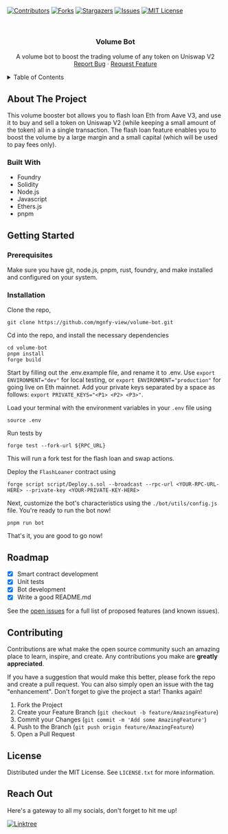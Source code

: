 <!-- PROJECT SHIELDS -->

[![Contributors][contributors-shield]][contributors-url]
[![Forks][forks-shield]][forks-url]
[![Stargazers][stars-shield]][stars-url]
[![Issues][issues-shield]][issues-url]
[![MIT License][license-shield]][license-url]

<!-- PROJECT LOGO -->
<br />
<div align="center">
  <!-- <a href="https://github.com/mgnfy-view/volume-bot">
    <img src="assets/icon.svg" alt="Logo" width="80" height="80">
  </a> -->

  <h3 align="center">Volume Bot</h3>

  <p align="center">
    A volume bot to boost the trading volume of any token on Uniswap V2
    <br />
    <a href="https://github.com/mgnfy-view/volume-bot/issues/new?labels=bug&template=bug-report---.md">Report Bug</a>
    ·
    <a href="https://github.com/mgnfy-view/volume-bot/issues/new?labels=enhancement&template=feature-request---.md">Request Feature</a>
  </p>
</div>

<!-- TABLE OF CONTENTS -->
<details>
  <summary>Table of Contents</summary>
  <ol>
    <li>
      <a href="#about-the-project">About The Project</a>
      <ul>
        <li><a href="#built-with">Built With</a></li>
      </ul>
    </li>
    <li>
      <a href="#getting-started">Getting Started</a>
      <ul>
        <li><a href="#prerequisites">Prerequisites</a></li>
        <li><a href="#installation">Installation</a></li>
      </ul>
    </li>
    <li><a href="#roadmap">Roadmap</a></li>
    <li><a href="#contributing">Contributing</a></li>
    <li><a href="#license">License</a></li>
    <li><a href="#contact">Contact</a></li>
  </ol>
</details>

<!-- ABOUT THE PROJECT -->

## About The Project

This volume booster bot allows you to flash loan Eth from Aave V3, and use it to buy and sell a token on Uniswap V2 (while keeping a small amount of the token) all in a single transaction. The flash loan feature enables you to boost the volume by a large margin and a small capital (which will be used to pay fees only).

### Built With

- Foundry
- Solidity
- Node.js
- Javascript
- Ethers.js
- pnpm

<!-- GETTING STARTED -->

## Getting Started

### Prerequisites

Make sure you have git, node.js, pnpm, rust, foundry, and make installed and configured on your system.

### Installation

Clone the repo,

```shell
git clone https://github.com/mgnfy-view/volume-bot.git
```

Cd into the repo, and install the necessary dependencies

```shell
cd volume-bot
pnpm install
forge build
```

Start by filling out the .env.example file, and rename it to .env. Use `export ENVIRONMENT="dev"` for local testing, or `export ENVIRONMENT="production"` for going live on Eth mainnet. Add your private keys separated by a space as follows: `export PRIVATE_KEYS="<P1> <P2> <P3>"`.

Load your terminal with the environment variables in your `.env` file using

```shell
source .env
```

Run tests by

```shell
forge test --fork-url ${RPC_URL}
```

This will run a fork test for the flash loan and swap actions.

Deploy the `FlashLoaner` contract using

```shell
forge script script/Deploy.s.sol --broadcast --rpc-url <YOUR-RPC-URL-HERE> --private-key <YOUR-PRIVATE-KEY-HERE>
```

Next, customize the bot's characteristics using the `./bot/utils/config.js` file. You're ready to run the bot now!

```shell
pnpm run bot
```

That's it, you are good to go now!

<!-- ROADMAP -->

## Roadmap

-   [x] Smart contract development
-   [x] Unit tests
-   [x] Bot development
-   [x] Write a good README.md

See the [open issues](https://github.com/mgnfy-view/volume-bot/issues) for a full list of proposed features (and known issues).

<!-- CONTRIBUTING -->

## Contributing

Contributions are what make the open source community such an amazing place to learn, inspire, and create. Any contributions you make are **greatly appreciated**.

If you have a suggestion that would make this better, please fork the repo and create a pull request. You can also simply open an issue with the tag "enhancement".
Don't forget to give the project a star! Thanks again!

1. Fork the Project
2. Create your Feature Branch (`git checkout -b feature/AmazingFeature`)
3. Commit your Changes (`git commit -m 'Add some AmazingFeature'`)
4. Push to the Branch (`git push origin feature/AmazingFeature`)
5. Open a Pull Request

<!-- LICENSE -->

## License

Distributed under the MIT License. See `LICENSE.txt` for more information.

<!-- CONTACT -->

## Reach Out

Here's a gateway to all my socials, don't forget to hit me up!

[![Linktree](https://img.shields.io/badge/linktree-1de9b6?style=for-the-badge&logo=linktree&logoColor=white)][linktree-url]

<!-- MARKDOWN LINKS & IMAGES -->
<!-- https://www.markdownguide.org/basic-syntax/#reference-style-links -->

[contributors-shield]: https://img.shields.io/github/contributors/mgnfy-view/volume-bot.svg?style=for-the-badge
[contributors-url]: https://github.com/mgnfy-view/volume-bot/graphs/contributors
[forks-shield]: https://img.shields.io/github/forks/mgnfy-view/volume-bot.svg?style=for-the-badge
[forks-url]: https://github.com/mgnfy-view/volume-bot/network/members
[stars-shield]: https://img.shields.io/github/stars/mgnfy-view/volume-bot.svg?style=for-the-badge
[stars-url]: https://github.com/mgnfy-view/volume-bot/stargazers
[issues-shield]: https://img.shields.io/github/issues/mgnfy-view/volume-bot.svg?style=for-the-badge
[issues-url]: https://github.com/mgnfy-view/volume-bot/issues
[license-shield]: https://img.shields.io/github/license/mgnfy-view/volume-bot.svg?style=for-the-badge
[license-url]: https://github.com/mgnfy-view/volume-bot/blob/master/LICENSE.txt
[linktree-url]: https://linktr.ee/mgnfy.view
